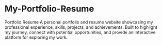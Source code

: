 # My-Portfolio-Resume
Portfolio Resume A personal portfolio and resume website showcasing my professional experience, skills, projects, and achievements. Built to highlight my journey, connect with potential opportunities, and provide an interactive platform for exploring my work.
